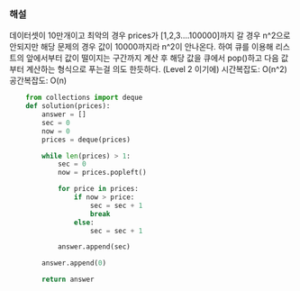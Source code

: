 ### 해설
데이터셋이 10만개이고 최악의 경우 prices가 [1,2,3....100000]까지 갈 경우 n^2으로 안되지만 해당 문제의 경우 값이 10000까지라 n^2이 안나온다.
하여 큐를 이용해 리스트의 앞에서부터 값이 떨이지는 구간까지 계산 후 해당 값을 큐에서 pop()하고 다음 값부터 계산하는 형식으로 푸는걸 의도 한듯하다.
(Level 2 이기에)
시간복잡도: O(n^2)
공간복잡도: O(n)

```Python
    from collections import deque
    def solution(prices):
        answer = []
        sec = 0
        now = 0
        prices = deque(prices)

        while len(prices) > 1:
            sec = 0
            now = prices.popleft()

            for price in prices:
                if now > price:
                    sec = sec + 1
                    break
                else:
                    sec = sec + 1

            answer.append(sec)

        answer.append(0)

        return answer
```
